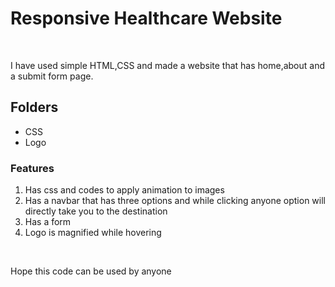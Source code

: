 <div>
  <h1>Responsive Healthcare Website</h1>
  <br>
  <p>I have used simple HTML,CSS and made a website that has home,about and a submit form page.</p>
  <h2>Folders</h2>
  <ul>
    <li>CSS</li>
    <li>Logo</li>
  </ul>
  <h3>Features</h3>
 <ol>
   <li> Has css and codes to apply animation to images</li>
   <li> Has a navbar that has three options and while clicking anyone option will directly take you to the destination</li>
   <li> Has a form</li>
   <li> Logo is magnified while hovering</li>
 </ol> 
<br>
  <p>Hope this code can be used by anyone</p>
</div>
